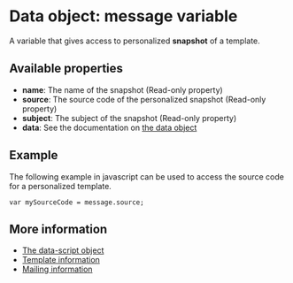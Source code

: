 # Data object: message variable

A variable that gives access to personalized **snapshot** of a template.

## Available properties

* **name**: The name of the snapshot (Read-only property)
* **source**: The source code of the personalized snapshot (Read-only property)
* **subject**: The subject of the snapshot (Read-only property)
* **data**: See the documentation on [the data object](./data-object-data)

## Example

The following example in javascript can be used to access the source code for a personalized template.
    
    var mySourceCode = message.source;

## More information

* [The data-script object](./data-object)
* [Template information](./data-object-template)
* [Mailing information](./data-object-mailing)
